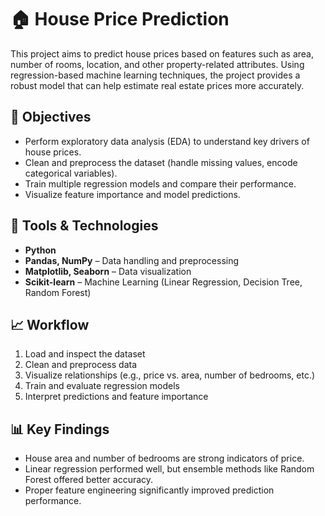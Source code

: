 # 🏠 House Price Prediction

This project aims to predict house prices based on features such as area, number of rooms, location, and other property-related attributes. Using regression-based machine learning techniques, the project provides a robust model that can help estimate real estate prices more accurately.

## 📌 Objectives
- Perform exploratory data analysis (EDA) to understand key drivers of house prices.
- Clean and preprocess the dataset (handle missing values, encode categorical variables).
- Train multiple regression models and compare their performance.
- Visualize feature importance and model predictions.

## 🧰 Tools & Technologies
- **Python**  
- **Pandas, NumPy** – Data handling and preprocessing  
- **Matplotlib, Seaborn** – Data visualization  
- **Scikit-learn** – Machine Learning (Linear Regression, Decision Tree, Random Forest)

## 📈 Workflow
1. Load and inspect the dataset  
2. Clean and preprocess data  
3. Visualize relationships (e.g., price vs. area, number of bedrooms, etc.)  
4. Train and evaluate regression models  
5. Interpret predictions and feature importance

## 📊 Key Findings
- House area and number of bedrooms are strong indicators of price.
- Linear regression performed well, but ensemble methods like Random Forest offered better accuracy.
- Proper feature engineering significantly improved prediction performance.


